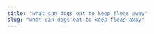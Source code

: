 ```yaml
---
title: "what can dogs eat to keep fleas away"
slug: "what-can-dogs-eat-to-keep-fleas-away"
---
```


